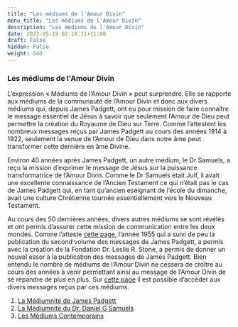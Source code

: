 ```yaml
---
title: "Les médiums de l'Amour Divin"
menu_title: "Les médiums de l'Amour Divin"
description: "Les médiums de l'Amour Divin"
date: 2023-05-19 02:18:11+11:00
draft: False
hidden: False
weight: 640
---
```

### Les médiums de l'Amour Divin

L’expression « Médiums de l’Amour Divin » peut surprendre. Elle se rapporte aux médiums de la communauté de l’Amour Divin et donc aux divers médiums qui, depuis James Padgett, ont eu pour mission de faire connaître le message essentiel de Jésus à savoir que seulement l’Amour de Dieu peut permettre la création du Royaume de Dieu sur Terre. Comme l’attestent les nombreux messages reçus par James Padgett au cours des années 1914 à 1922, seulement la venue de l’Amour de Dieu dans notre âme peut transformer cette dernière en âme Divine.

Environ 40 années après James Padgett, un autre médium, le Dr Samuels, a reçu la mission d’exprimer le message de Jésus sur la puissance transformatrice de l’Amour Divin. Comme le Dr Samuels était Juif, il avait une excellente connaissance de l’Ancien Testament ce qui n’était pas le cas de James Padgett qui, en tant qu’ancien eseignant de l’école du dimanche, avait une culture Chrétienne tournée essentiellement vers le Nouveau Testament.

Au cours des 50 dernières années, divers autres médiums se sont révélés et ont permis d’assurer cette mission de communication entre les deux mondes. Comme l’atteste [cette page](/fr-james-padgett-messages/1-12-fr-continuity-of-james-padgetts-messages/), l’année 1955 qui a suivi de peu la publication du second volume des messages de James Padgett, a permis avec la création de la Fondation Dr. Leslie R. Stone, a permis de donner un nouvel essor à la publication des messages de James Padgett. Bien entendu le nombre de médiums de l’Amour Divin ne cessera de croître au cours des années à venir permettant ainsi au message de l’Amour Divin de se répandre de plus en plus. Sur [cette page](/11-fr-mediumship/11-3-3-fr-contemporary-mediums/) il est possible d’accéder aux divers messages reçus par ces médiums.

1. [La Médiumnité de James Padgett](/11-fr-mediumship/11-3-1-fr-the-mediumship-of-james-padgett/)
2. [La Médiumnité du Dr. Daniel G Samuels](/11-fr-mediumship/11-3-2-fr-the-mediumship-of-dr-daniel-g-samuels/)
3. [Les Médiums Contemporains](/11-fr-mediumship/11-3-3-fr-contemporary-mediums/)
